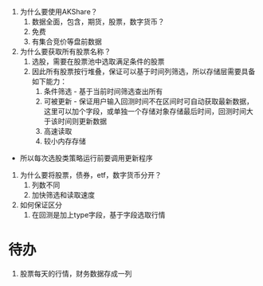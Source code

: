 1. 为什么要使用AKShare？
   1. 数据全面，包含，期货，股票，数字货币？
   2. 免费
   3. 有集合竞价等盘前数据
2. 为什么要获取所有股票名称？
   1. 选股，需要在股票池中选取满足条件的股票
   2. 因此所有股票按行堆叠，保证可以基于时间列筛选，所以存储层需要具备如下能力：
      1. 条件筛选 - 基于当前时间筛选查出所有
      2. 可被更新 - 保证用户输入回测时间不在区间时可自动获取最新数据，这里可以加个字段，或单独一个存储对象存储最后时间，回测时间大于该时间则更新数据
      3. 高速读取
      4. 较小内存存储
- 所以每次选股类策略运行前要调用更新程序
1. 为什么要将股票，债券，etf，数字货币分开？
   1. 列数不同
   2. 加快筛选和读取速度
2. 如何保证区分
   1. 在回测是加上type字段，基于字段选取行情


# 待办
1. 股票每天的行情，财务数据存成一列